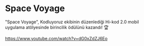 # Space Voyage

"Space Voyage", Kodluyoruz ekibinin düzenlediği Hi-kod 2.0 mobil uygulama atölyesinde birincilik ödülünü kazandı! 🏆

https://www.youtube.com/watch?v=dG0xZdZJ6Eo
